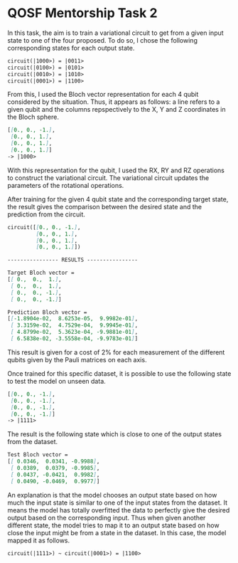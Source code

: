 # QOSF Mentorship Task 2

In this task, the aim is to train a variational circuit to get from a given input state to one of the four proposed. 
To do so, I chose the following corresponding states for each output state.

```markdown
circuit(|1000>) = |0011>
circuit(|0100>) = |0101>
circuit(|0010>) = |1010>
circuit(|0001>) = |1100>
```

From this, I used the Bloch vector representation for each 4 qubit considered by the situation.
Thus, it appears as follows: a line refers to a given qubit and the columns repspectively to the X, Y and Z coordinates in the Bloch sphere. 

```markdown
[[0., 0., -1.],
 [0., 0., 1.],
 [0., 0., 1.],
 [0., 0., 1.]]
-> |1000>
```

With this representation for the qubit, I used the RX, RY and RZ operations to construct the variational circuit.
The variational circuit updates the parameters of the rotational operations.

After training for the given 4 qubit state and the corresponding target state, the result gives the comparison between the desired state and the prediction from the circuit.

```markdown
circuit([[0., 0., -1.],
         [0., 0., 1.],
         [0., 0., 1.],
         [0., 0., 1.]])

---------------- RESULTS ----------------

Target Bloch vector =
[[ 0.,  0.,  1.],
 [ 0.,  0.,  1.],
 [ 0.,  0., -1.],
 [ 0.,  0., -1.]]

Prediction Bloch vector =
[[-1.8904e-02,  8.6253e-05,  9.9982e-01],
 [ 3.3159e-02,  4.7529e-04,  9.9945e-01],
 [ 4.8799e-02,  5.3623e-04, -9.9881e-01],
 [ 6.5838e-02, -3.5558e-04, -9.9783e-01]]
```

This result is given for a cost of 2% for each measurement of the different qubits given by the Pauli matrices on each axis.

Once trained for this specific dataset, it is possible to use the following state to test the model on unseen data.

```markdown
[[0., 0., -1.],
 [0., 0., -1.],
 [0., 0., -1.],
 [0., 0., -1.]]
-> |1111>
```

The result is the following state which is close to one of the output states from the dataset.

```markdown
Test Bloch vector =
[[ 0.0346,  0.0341, -0.9988],
 [ 0.0389,  0.0379, -0.9985],
 [ 0.0437, -0.0421,  0.9982],
 [ 0.0490, -0.0469,  0.9977]]
 ```

An explanation is that the model chooses an output state based on how much the input state is similar to one of the input states from the dataset. It means the model has totally overfitted the data to perfectly give the desired output based on the corresponding input. Thus when given another different state, the model tries to map it to an output state based on how close the input might be from a state in the dataset. In this case, the model mapped it as follows.

```markdown
circuit(|1111>) ~ circuit(|0001>) = |1100>
```
